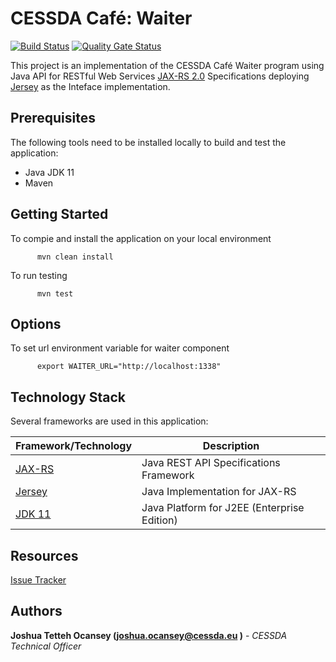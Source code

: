 # CESSDA Café: Waiter

[![Build Status](https://jenkins-dev.cessda.eu/buildStatus/icon?job=cessda.cafe.waiter%2Fmaster)](https://jenkins-dev.cessda.eu/job/cessda.cafe.waiter/job/master/)
[![Quality Gate Status](https://sonarqube-dev.cessda.eu/component_measures?id=eu.cessda.cafe%3Awaiter&metric=alert_status)](https://sonarqube-dev.cessda.eu/dashboard?id=eu.cessda.cafe%3Awaiter)



This project is an implementation of the CESSDA Café Waiter program using Java API for RESTful Web Services [JAX-RS 2.0](https://download.oracle.com/otndocs/jcp/jaxrs-2_0-fr-eval-spec/index.html) Specifications deploying [Jersey](https://eclipse-ee4j.github.io/jersey/) as the Inteface implementation.   



## Prerequisites

The following tools need to be installed locally to build and test the application:

* Java JDK 11
* Maven 

## Getting Started

To compie and install the application on your local environment 


```
      mvn clean install 
```


To run testing  

```
      mvn test
```


## Options

To set url environment variable for waiter component

```
      export WAITER_URL="http://localhost:1338"
```

## Technology Stack

Several frameworks are used in this application:

| Framework/Technology									| Description													|
| ----------------------------------------------------- | ------------------------------------------------------------- |
| [JAX-RS](https://jax-rs.github.io/apidocs/2.0/)		| Java REST API Specifications  Framework                     	|
| [Jersey](https://eclipse-ee4j.github.io/jersey/)  	| Java Implementation for JAX-RS                    			|
| [JDK 11](https://jdk.java.net/11/)		        	| Java Platform for J2EE (Enterprise Edition)					|

## Resources

[Issue Tracker](https://bitbucket.org/cessda/cessda.cafe.waiter/issues?status=new&status=open)

## Authors

**Joshua Tetteh Ocansey (joshua.ocansey@cessda.eu )** - *CESSDA Technical Officer*